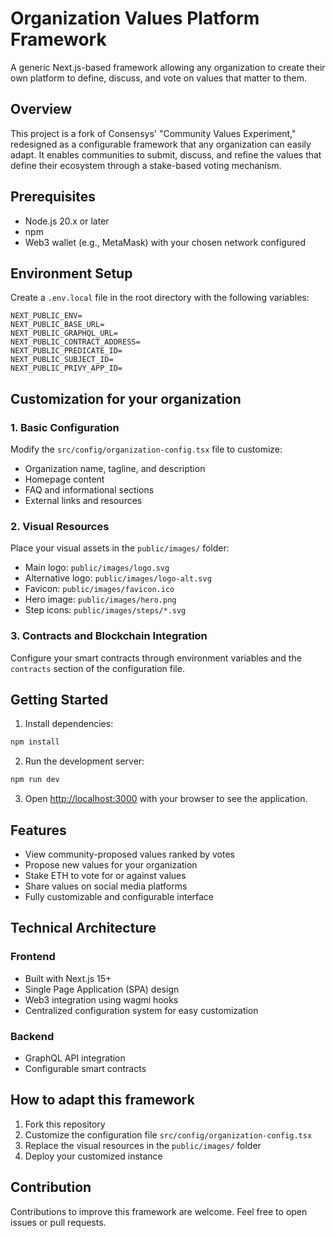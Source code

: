 # Organization Values Platform Framework

A generic Next.js-based framework allowing any organization to create their own platform to define, discuss, and vote on values that matter to them.

## Overview

This project is a fork of Consensys' "Community Values Experiment," redesigned as a configurable framework that any organization can easily adapt. It enables communities to submit, discuss, and refine the values that define their ecosystem through a stake-based voting mechanism.

## Prerequisites

- Node.js 20.x or later
- npm
- Web3 wallet (e.g., MetaMask) with your chosen network configured

## Environment Setup

Create a `.env.local` file in the root directory with the following variables:

```
NEXT_PUBLIC_ENV=
NEXT_PUBLIC_BASE_URL=
NEXT_PUBLIC_GRAPHQL_URL=
NEXT_PUBLIC_CONTRACT_ADDRESS=
NEXT_PUBLIC_PREDICATE_ID=
NEXT_PUBLIC_SUBJECT_ID=
NEXT_PUBLIC_PRIVY_APP_ID=
```

## Customization for your organization

### 1. Basic Configuration

Modify the `src/config/organization-config.tsx` file to customize:
- Organization name, tagline, and description
- Homepage content
- FAQ and informational sections
- External links and resources

### 2. Visual Resources

Place your visual assets in the `public/images/` folder:
- Main logo: `public/images/logo.svg`
- Alternative logo: `public/images/logo-alt.svg`
- Favicon: `public/images/favicon.ico`
- Hero image: `public/images/hero.png`
- Step icons: `public/images/steps/*.svg`

### 3. Contracts and Blockchain Integration

Configure your smart contracts through environment variables and the `contracts` section of the configuration file.

## Getting Started

1. Install dependencies:

```bash
npm install
```

2. Run the development server:

```bash
npm run dev
```

3. Open [http://localhost:3000](http://localhost:3000) with your browser to see the application.

## Features

- View community-proposed values ranked by votes
- Propose new values for your organization
- Stake ETH to vote for or against values
- Share values on social media platforms
- Fully customizable and configurable interface

## Technical Architecture

### Frontend

- Built with Next.js 15+
- Single Page Application (SPA) design
- Web3 integration using wagmi hooks
- Centralized configuration system for easy customization

### Backend

- GraphQL API integration
- Configurable smart contracts

## How to adapt this framework

1. Fork this repository
2. Customize the configuration file `src/config/organization-config.tsx`
3. Replace the visual resources in the `public/images/` folder
4. Deploy your customized instance

## Contribution

Contributions to improve this framework are welcome. Feel free to open issues or pull requests.
